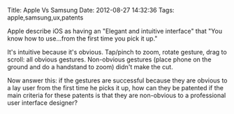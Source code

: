 Title: Apple Vs Samsung
Date: 2012-08-27 14:32:36
Tags: apple,samsung,ux,patents

Apple describe iOS as having an "Elegant and intuitive interface" that "You know how to use...from the first time you pick it up."

It's intuitive because it's obvious. Tap/pinch to zoom, rotate gesture, drag to scroll: all obvious gestures. Non-obvious gestures (place phone on the ground and do a handstand to zoom) didn't make the cut.

Now answer this: if the gestures are successful because they are obvious to a lay user from the first time he picks it up, how can they be patented if the main criteria for these patents is that they are non-obvious to a professional user interface designer?